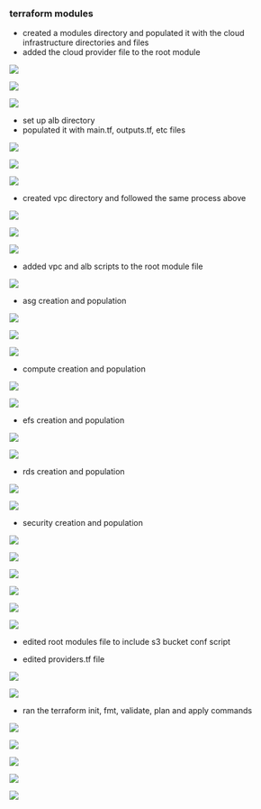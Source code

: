 ### terraform modules

- created a modules directory and populated it with the cloud infrastructure directories and files
- added the cloud provider file to the root module

![](images/modules1.png)

![](images/modules11.png)

![](images/providertf2.png)

- set up alb directory
- populated it with main.tf, outputs.tf, etc files

![](images/albtfvar3.png)

![](images/albvartf33.png)

![](images/alboutputstf333.png)

- created vpc directory and followed the same process above

![](images/vpcmaintf4.png)

![](images/vpcoutputstf4.png)

![](images/vpcvariabletf4.png)

- added vpc and alb scripts to the root module file

![](images/modulesmaintf5.png)

- asg creation and population

![](images/asgbastionnginx6.png)

![](images/asgwebserver66.png)

![](images/asgvariablestf66666.png)

- compute creation and population

![](images/computemaintf7.png)

![](images/computevariabletf77.png)

- efs creation and population

![](images/efstf8.png)

![](images/efsvariabletf88.png)

- rds creation and population

![](images/rdstf9.png)

![](images/rdsvariabletf99.png)

- security creation and population

![](images/securitymaintf10.png)

![](images/securityoutputstf101.png)

![](images/securitytf1010.png)

![](images/securitysgrule10101.png)

![](images/securityvariabletf101010.png)

![](images/rootmodulemaintf1010101.png)

 - edited root modules file to include s3 bucket conf script

 - edited providers.tf file

 ![](images/backends3bucket11.png)

 ![](images/providerstflocal11.png)

  - ran the terraform init, fmt, validate, plan and apply commands

   ![](images/terraforminitfmtvalidatefmt12.png)

  ![](images/terraformplan121.png)

  ![](images/terraformplan1212.png)

  ![](images/terraformapply13.png)

  ![](images/terraformapply131.png)